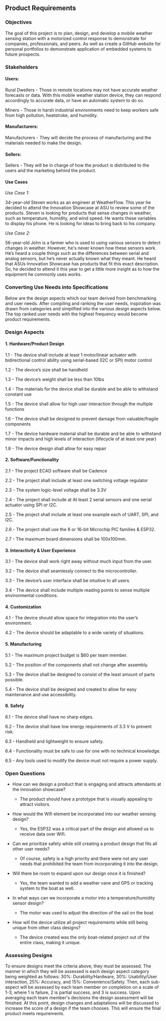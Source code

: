 ## Product Requirements
### Objectives
The goal of this project is to plan, design, and develop a mobile weather sensing station with a motorized control response to demonstrate for companies, professionals, and peers. As well as create a GitHub website for personal portfolios to demonstrate application of embedded systems to future prospects.
### Stakeholders
#### Users:
Rural Dwellers - Those in remote locations may not have accurate weather forecasts or data. With this mobile weather station device, they can respond accordingly to accurate data, or have an automatic system to do so.

Miners - Those in harsh industrial environments need to keep workers safe from high pollution, heatstroke, and humidity.
#### Manufacturers:
Manufacturers - They will decide the process of manufacturing and the materials needed to make the design. 
#### Sellers:
Sellers - They will be in charge of how the product is distributed to the users and the marketing behind the product. 

#### Use Cases
_Use Case 1:_ 

34-year-old Steven works as an engineer at WeatherFlow. This year he decided to attend the Innovation Showcase at ASU to review some of the products. Steven is looking for products that sense changes in weather, such as temperature, humidity, and wind speed. He wants these variables to display his phone. He is looking for ideas to bring back to his company.

_Use Case 2:_ 

56-year-old John is a farmer who is used to using various sensors to detect changes in weather. However, he's never known how these sensors work. He’s heard a couple things such as the differences between serial and analog sensors, but he’s never actually known what they meant. He heard that ASUs Innovation Showcase has products that fit this exact description. So, he decided to attend it this year to get a little more insight as to how the equipment he commonly uses works. 
### Converting Use Needs into Specifications
Below are the design aspects which our team derived from benchmarking and  user needs. After compiling and ranking the user needs, inspiration was drawn from categories and simplified into the various design aspects below. The top ranked user needs with the highest frequency would become product requirements.
### Design Aspects
#### 1. Hardware/Product Design
1.1 - The device shall include at least 1 motor/linear actuator with bidirectional control ability using serial-based (I2C or SPI) motor control

1.2 - The device’s size shall be handheld

1.3 - The device’s weight shall be less than 10lbs

1.4 - The materials for the device shall be durable and be able to withstand constant use

1.5 - The device shall allow for high user interaction through the multiple functions

1.6 -  The device shall be designed to prevent damage from valuable/fragile components

1.7 - The device hardware material shall be durable and be able to withstand minor impacts and high levels of interaction (lifecycle of at least one year)

1.8 - The device design shall allow for easy repair

#### 2. Software/Functionality
2.1 - The project ECAD software shall be Cadence

2.2 - The project shall include at least one switching voltage regulator

2.3 - The system logic-level voltage shall be 3.3V

2.4 - The project shall include at At least 2 serial sensors and one serial actuator using SPI or I2C.

2.5 - The project shall include at least one example each of UART, SPI, and I2C.

2.6 - The project shall use the 8 or 16-bit Microchip PIC families & ESP32.

2.7 - The maximum board dimensions shall be 100x100mm.

#### 3. Interactivity & User Experience
3.1 - The device shall work right away without much input from the user.

3.2 - The device shall seamlessly connect to the microcontroller.

3.3 - The device’s user interface shall be intuitive to all users.

3.4 - The device shall include multiple reading points to sense multiple environmental conditions.

#### 4. Customization
4.1 - The device should allow space for integration into the user’s environment.

4.2 - The device should be adaptable to a wide variety of situations.

#### 5. Manufacturing
5.1 - The maximum project budget is $60 per team member.

5.2 - The position of the components shall not change after assembly.

5.3 - The device shall be designed to consist of the least amount of parts possible.

5.4 - The device shall be designed and created to allow for easy maintenance and use accessibility.

#### 6. Safety
6.1 - The device shall have no sharp edges.

6.2 - The device shall have low energy requirements of 3.3 V to prevent risk.

6.3 - Handheld and lightweight to ensure safety.

6.4 - Functionality must be safe to use for one with no technical knowledge. 

6.5 - Any tools used to modify the device must not require a power supply.

### Open Questions
* How can we design a product that is engaging and attracts attendants at the innovation showcase?
  * The product should have a prototype that is visually appealing to attract visitors. 
  
* How would the Wifi element be incorporated into our weather sensing design?
  * Yes, the ESP32 was a critical part of the design and allowed us to receive data over Wifi. 
  
* Can we prioritize safety while still creating a product design that fits all other user needs? 
  * Of course, safety is a high priority and there were not any user needs that prohibited the team from incorporating it into the design.  
  
* Will there be room to expand upon our design once it is finished?
  * Yes, the team wanted to add a weather vane and GPS or tracking system to the boat as well. 
  
* In what ways can we incorporate a motor into a temperature/humidity sensor design?
  * The motor was used to adjust the direction of the sail on the boat. 
  
* How will the device utilize all project requirements while still being unique from other class designs? 
  * The device created was the only boat-related project out of the entire class, making it unique. 

### Assessing Designs
To ensure designs meet the criteria above, they must be assessed. The manner in which they will be assessed is each design aspect category being weighted as follows: 30%: Durability/Hardware, 30%: Usability/User interaction, 25%: Accuracy, and 15%: Convenience/Safety. Then, each sub-aspect will be assessed by each team member on completion on a scale of 1-3, where 1 is failure, 2 is partial success, and 3 is success. Upon averaging each team member's decisions the design assessment will be finished. At this point, design changes and adaptations will be discussed to increase the score of a design if the team chooses. This will ensure the final product meets requirements.
